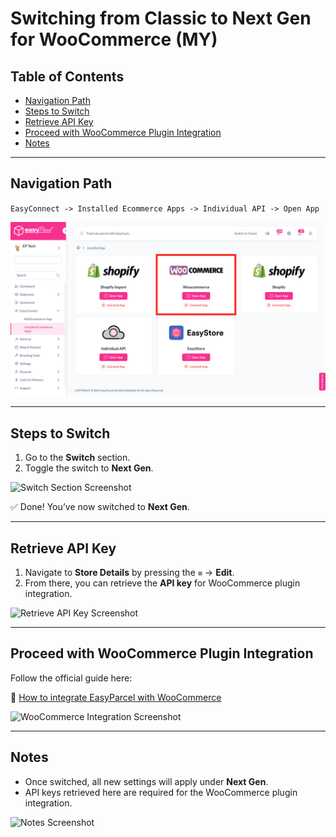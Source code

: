 # Switching from Classic to Next Gen for WooCommerce (MY)

## Table of Contents
- [Navigation Path](#navigation-path)  
- [Steps to Switch](#steps-to-switch)  
- [Retrieve API Key](#retrieve-api-key)  
- [Proceed with WooCommerce Plugin Integration](#proceed-with-woocommerce-plugin-integration)  
- [Notes](#notes)  

---

## Navigation Path
`EasyConnect -> Installed Ecommerce Apps -> Individual API -> Open App`

![Navigation Path Screenshot](Pictures/WC1.PNG)

---

## Steps to Switch
1. Go to the **Switch** section.  
2. Toggle the switch to **Next Gen**.  

![Switch Section Screenshot](images/switch-section.png)

✅ Done! You’ve now switched to **Next Gen**.  

---

## Retrieve API Key
1. Navigate to **Store Details** by pressing the `≡` → **Edit**.  
2. From there, you can retrieve the **API key** for WooCommerce plugin integration.  

![Retrieve API Key Screenshot](images/retrieve-api-key.png)

---

## Proceed with WooCommerce Plugin Integration
Follow the official guide here:  

🔗 [How to integrate EasyParcel with WooCommerce](https://helpcentre-my.easyparcel.com/support/solutions/articles/9000188606-how-to-integrate-easyparcel-with-woocommerce-)  

![WooCommerce Integration Screenshot](images/woocommerce-integration.png)

---

## Notes
- Once switched, all new settings will apply under **Next Gen**.  
- API keys retrieved here are required for the WooCommerce plugin integration.  

![Notes Screenshot](images/notes.png)

